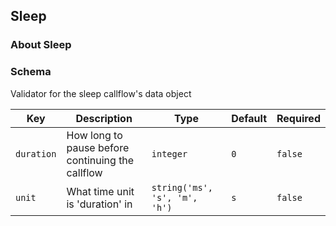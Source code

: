 ## Sleep

### About Sleep

### Schema

Validator for the sleep callflow's data object

Key | Description | Type | Default | Required
--- | ----------- | ---- | ------- | --------
`duration` | How long to pause before continuing the callflow | `integer` | `0` | `false`
`unit` | What time unit is 'duration' in | `string('ms', 's', 'm', 'h')` | `s` | `false`
